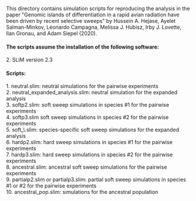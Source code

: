 This directory contains simulation scripts for reproducing the analysis in the paper "Genomic islands of differentiation in a rapid avian radiation have been driven by recent selective sweeps" by Hussein A. Hejase, Ayelet Salman-Minkov, Leonardo Campagna, Melissa J. Hubisz, Irby J. Lovette, Ilan Gronau, and Adam Siepel (2020).

<h4>The scripts assume the installation of the following software:</h4>
2.	SLiM version 2.3

<h4>Scripts:</h4>
1. neutral.slim: neutral simulations for the pairwise experiments <br />
2. neutral_expanded_analysis.slim: neutral simulation for the expanded analysis <br />
3. softp2.slim: soft sweep simulations in species #1 for the pairwise experiments<br />
4. softp3.slim soft sweep simulations in species #2 for the pairwise experiments<br />
5. soft_\<hypox or mel or nig or pil or pal\>.slim: species-specific soft sweep simulations for the expanded analysis <br />
6. hardp2.slim: hard sweep simulations in species #1 for the pairwise experiments<br />
7. hardp3.slim: hard sweep simulations in species #2 for the pairwise experiments<br />
8. ancestral.slim: ancestral soft sweep simulations for the pairwise experiments<br />
9. partialp2.slim or partialp3.slim: partial soft sweep simulations in species #1 or #2 for the pairwise experiments<br />
10. ancestral_pop.slim: simulations for the ancestral population
